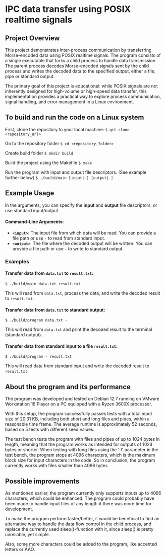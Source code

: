 # IPC data transfer using POSIX realtime signals

## Project Overview
This project demonstrates inter-process communication by transferring Morse-encoded data using POSIX realtime signals. The program consists of a single executable that forks a child process to handle data transmission. The parent process decodes Morse-encoded signals sent by the child process and writes the decoded data to the specified output, either a file, pipe or standard output.

The primary goal of this project is educational: while POSIX signals are not inherently designed for high-volume or high-speed data transfer, this implementation provides a practical way to explore process communication, signal handling, and error management in a Linux environment.

## To build and run the code on a Linux system
First, clone the repository to your local machine:
`$ git clone <repository_url>`

Go to the repository folder
`$ cd <repository_folder>`

Create build folder
`$ mkdir build`

Build the project using the Makefile
`$ make`

Run the program with input and output file descriptors. (See example further below)
`$ ./build/main [input|-] [output|-]`


## Example Usage
In the arguments, you can specify the **input** and **output** file descriptors, or use standard input/output
#### Command-Line Arguments:
- **`<input>`**: The input file from which data will be read. You can provide a file path or use `-` to read from standard input.
- **`<output>`**: The file where the decoded output will be written. You can provide a file path or use `-` to write to standard output.

### Examples
#### Transfer data from `data.txt` to `result.txt`:

`$ ./build/main data.txt result.txt`

This will read from `data.txt`, process the data, and write the decoded result to `result.txt`.

#### Transfer data from `data.txt` to standard output:
   
`$ ./build/program data.txt -`

This will read from `data.txt` and print the decoded result to the terminal (standard output).

#### Transfer data from standard input to a file `result.txt`:

`$ ./build/program - result.txt`

This will read data from standard input and write the decoded result to `result.txt`.


## About the program and its performance

The program was developed and tested on Debian 12.7 running on VMware Workstation 16
Player on a PC equipped with a Ryzen 3600X processor.

With this setup, the program successfully passes tests with a total input size of 20.31 KB, including both short and long files and pipes, within a reasonable time frame. The average runtime is approximately 52 seconds, based on 5 tests with different seed values.

The test bench tests the program with files and pipes of up to 1024 bytes in length, meaning
that the program works as intended for outputs of 1024 bytes or shorter. When testing with
long files using the ‘-l’ parameter in the test bench, the program stops at 4096 characters,
which is the maximum block size for input characters in the code. So in conclusion, the
program currently works with files smaller than 4096 bytes


## Possible improvements
As mentioned earlier, the program currently only supports inputs up to 4096 characters,
which could be enhanced. The program could probably have been made to handle input files
of any length if there was more time for development.

To make the program perform faster/better, it would be beneficial to find an alternative way to handle the data flow control in the child process, and replace the
currently used sleep()-function with it, since sleep() is pretty unreliable, yet simple.


Also, some more characters could be added to the program, like accented letters or ÅÄÖ.
